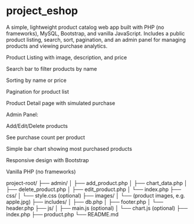 # project_eshop

A simple, lightweight product catalog web app built with PHP (no frameworks), MySQL, Bootstrap, and vanilla JavaScript. Includes a public product listing, search, sort, pagination, and an admin panel for managing products and viewing purchase analytics.

Product Listing with image, description, and price

Search bar to filter products by name

Sorting by name or price

Pagination for product list

Product Detail page with simulated purchase

Admin Panel:

Add/Edit/Delete products

See purchase count per product

Simple bar chart showing most purchased products

Responsive design with Bootstrap

Vanilla PHP (no frameworks)

project-root/
├── admin/
│   ├── add_product.php
│   ├── chart_data.php
│   ├── delete_product.php
│   ├── edit_product.php
│   └── index.php
├── css/
│   └── style.css (optional)
├── images/
│   └── (product images, e.g. apple.jpg)
├── includes/
│   ├── db.php
│   ├── footer.php
│   └── header.php
├── js/
│   ├── main.js (optional)
│   └── chart.js (optional)
├── index.php
├── product.php
└── README.md

